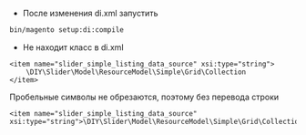 - После изменения di.xml запустить
```bash
bin/magento setup:di:compile
```

- Не находит класс в di.xml
```
<item name="slider_simple_listing_data_source" xsi:type="string">
    \DIY\Slider\Model\ResourceModel\Simple\Grid\Collection
</item>
```
Пробельные символы не обрезаются, поэтому без перевода строки 
```
<item name="slider_simple_listing_data_source" xsi:type="string">\DIY\Slider\Model\ResourceModel\Simple\Grid\Collection</item>
```
